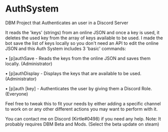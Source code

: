 # AuthSystem
DBM Project that Authenticates an user in a Discord Server

It reads the 'keys' (strings) from an online JSON and once a key is used, it deletes the used key from the array of keys available to be used. I made the bot save the list of keys locally so you don't need an API to edit the online JSON and this Auth System includes 3 'basic' commands:

• [p]authSave - Reads the keys from the online JSON and saves them locally. (Administrator)

• [p]authDisplay - Displays the keys that are available to be used. (Administrator)

• [p]auth [key] - Authenticates the user by giving them a Discord Role. (Everyone)

Feel free to tweak this to fit your needs by either adding a specific channel to work on or any other different actions you may want to perform with it.

You can contact me on Discord (Kirtle#0498) if you need any help.
Note: It probably requires DBM Beta and Mods. (Select the beta update on steam)
